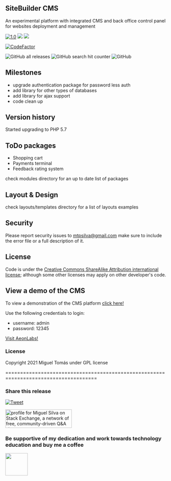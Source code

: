 ## SiteBuilder CMS
An experimental platform with integrated CMS and back office control panel for websites deployment and management


[![1.0](https://jitpack.io/v/aeonSolutions/Sitebuilder-CMS.svg)](https://jitpack.io/#aeonSolutions/AeonLabs-Sitebuilder-CMS)
[![](https://jitci.com/gh/aeonSolutions/Sitebuilder-CMS/svg)](https://jitci.com/gh/aeonSolutions/AeonLabs-Sitebuilder-CMS)
![](https://views.whatilearened.today/views/github/aeonSolutions/AeonLabs-Sitebuilder-CMS.svg)

[![CodeFactor](https://www.codefactor.io/repository/github/aeonsolutions/sitebuilder-cms/badge)](https://www.codefactor.io/repository/github/aeonsolutions/sitebuilder-cms)

![GitHub all releases](https://img.shields.io/github/downloads/aeonSolutions/Sitebuilder-CMS/total?style=for-the-badge)
![GitHub search hit counter](https://img.shields.io/github/search/aeonSolutions/Sitebuilder-CMS/Sitebuilder-CMS?style=for-the-badge)
![GitHub](https://img.shields.io/github/license/aeonSolutions/Sitebuilder-CMS?style=for-the-badge)

## Milestones
- upgrade authentication package for password less auth
- add library for other types of databases
- add library for ajax support
- code clean up

## Version history
Started upgrading to PHP 5.7

## ToDo packages
- Shopping cart
- Payments terminal
- Feedback rating system

check modules directory for an up to date list of packages
## Layout & Design
check layouts/templates directory for a list of layouts examples 


## Security
Please report security issues to mtpsilva@gmail.com make sure to include the error file or a full description of it.

## License
Code is under the [Creative Commons ShareAlike Attribution international license](http://creativecommons.org/licenses/by-sa/4.0/); although some other licenses may apply on other developer's code.

## View a demo of the CMS
To view a demonstration of the CMS platform [click here!](http://aeonlabs.solutions/sitebuilder/index.php)

Use the following credentials to login:
- username: admin
- password: 12345


[Visit AeonLabs!](http://www.aeonlabs.solutions)


### License
Copyright 2021 Miguel Tomás under GPL license

=====================================================================================
### Share this release
[![Tweet](https://img.shields.io/twitter/url/http/shields.io.svg?style=social)](https://twitter.com/intent/tweet?original_referer=https%3A%2F%2Fjitpack.io%2F&ref_src=twsrc%5Etfw&text=Version%201.0%20of%20AeonLabs-Common-Libraries-for-Android%20is%20now%20available%20on%20&tw_p=tweetbutton&url=http%3A%2F%2Fjitpack.io%2F%23aeonSolutions%2FAeonLabs-Common-Libraries-for-Android%2F1.0)

<a href="https://stackexchange.com/users/18907312/miguel-silva"><img src="https://stackexchange.com/users/flair/18907312.png" width="208" height="58" alt="profile for Miguel Silva on Stack Exchange, a network of free, community-driven Q&amp;A sites" title="profile for Miguel Silva on Stack Exchange, a network of free, community-driven Q&amp;A sites" /></a>

### Be supportive of my dedication and work towards technology education and buy me a coffee

[<img src="https://cdn.buymeacoffee.com/buttons/v2/default-yellow.png" data-canonical-src="https://cdn.buymeacoffee.com/buttons/v2/default-yellow.png" height="70" />](https://www.buymeacoffee.com/migueltomas)
